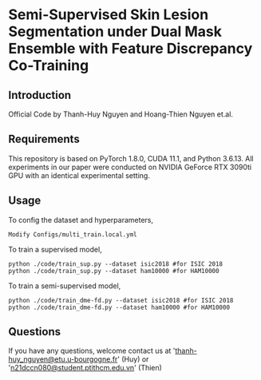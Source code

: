 # Semi-Supervised Skin Lesion Segmentation under Dual Mask Ensemble with Feature Discrepancy Co-Training
## Introduction
Official Code by Thanh-Huy Nguyen and Hoang-Thien Nguyen et.al.
## Requirements
This repository is based on PyTorch 1.8.0, CUDA 11.1, and Python 3.6.13. All experiments in our paper were conducted on NVIDIA GeForce RTX 3090ti GPU with an identical experimental setting.
## Usage
To config the dataset and hyperparameters,
```
Modify Configs/multi_train.local.yml
```
To train a supervised model,
```
python ./code/train_sup.py --dataset isic2018 #for ISIC 2018
python ./code/train_sup.py --dataset ham10000 #for HAM10000
```
To train a semi-supervised model,
```
python ./code/train_dme-fd.py --dataset isic2018 #for ISIC 2018
python ./code/train_dme-fd.py --dataset ham10000 #for HAM10000
``` 

## Questions
If you have any questions, welcome contact us at 'thanh-huy_nguyen@etu.u-bourgogne.fr' (Huy) or 'n21dccn080@student.ptithcm.edu.vn' (Thien)




